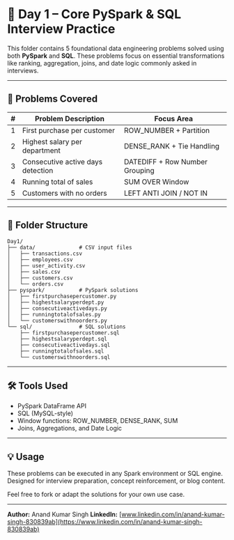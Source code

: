 # 📅 Day 1 – Core PySpark & SQL Interview Practice

This folder contains 5 foundational data engineering problems solved using both **PySpark** and **SQL**. These problems focus on essential transformations like ranking, aggregation, joins, and date logic commonly asked in interviews.

---

## 🧩 Problems Covered

| # | Problem Description               | Focus Area                     |
| - | --------------------------------- | ------------------------------ |
| 1 | First purchase per customer       | ROW\_NUMBER + Partition        |
| 2 | Highest salary per department     | DENSE\_RANK + Tie Handling     |
| 3 | Consecutive active days detection | DATEDIFF + Row Number Grouping |
| 4 | Running total of sales            | SUM OVER Window                |
| 5 | Customers with no orders          | LEFT ANTI JOIN / NOT IN        |

---

## 📂 Folder Structure

```
Day1/
├── data/              # CSV input files
│   ├── transactions.csv
│   ├── employees.csv
│   ├── user_activity.csv
│   ├── sales.csv
│   ├── customers.csv
│   └── orders.csv
├── pyspark/           # PySpark solutions
│   ├── firstpurchasepercustomer.py
│   ├── highestsalaryperdept.py
│   ├── consecutiveactivedays.py
│   ├── runningtotalofsales.py
│   └── customerswithnoorders.py
└── sql/               # SQL solutions
    ├── firstpurchasepercustomer.sql
    ├── highestsalaryperdept.sql
    ├── consecutiveactivedays.sql
    ├── runningtotalofsales.sql
    └── customerswithnoorders.sql
```

---

## 🛠 Tools Used

* PySpark DataFrame API
* SQL (MySQL-style)
* Window functions: ROW\_NUMBER, DENSE\_RANK, SUM
* Joins, Aggregations, and Date Logic

---

## 💡 Usage

These problems can be executed in any Spark environment or SQL engine. Designed for interview preparation, concept reinforcement, or blog content.

Feel free to fork or adapt the solutions for your own use case.

---

**Author:** Anand Kumar Singh
**LinkedIn:** [www.linkedin.com/in/anand-kumar-singh-830839ab](https://www.linkedin.com/in/anand-kumar-singh-830839ab)
